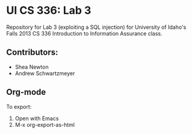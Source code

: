 # UI CS 336: Lab 3

Repository for Lab 3 (exploiting a SQL injection) for University of
Idaho's Falls 2013 CS 336 Introduction to Information Assurance class.

## Contributors:
* Shea Newton
* Andrew Schwartzmeyer

## Org-mode
To export:

1. Open with Emacs
2. M-x org-export-as-html
